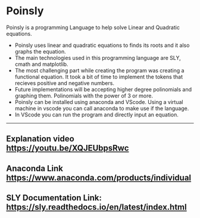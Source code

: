 # Poinsly

Poinsly is a programming Language to help solve Linear and Quadratic equations.
  - Poinsly uses linear and quadratic equations to finds its roots and it also graphs the equation.
  - The main technologies used in this programming language are SLY, cmath and matplotlib.
  - The most challenging part while creating the program was creating a functional equation. It took a bit of time to implement the tokens that recieves positive and negative numbers.
  - Future implementations will be accepting higher degree polinomials and graphing them. Polinomials with the power of 3 or more.
  - Poinsly can be installed using anaconda and VScode. Using a virtual machine in vscode you can call anaconda to make use if the language.
  - In VScode you can run the program and directly input an equation. 




--------------------------------------------------------
Explanation video 
https://youtu.be/XQJEUbpsRwc
--------------------------------------------------------
Anaconda Link
https://www.anaconda.com/products/individual
--------------------------------------------------------
SLY Documentation Link:
https://sly.readthedocs.io/en/latest/index.html
--------------------------------------------------------

